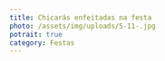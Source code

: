```yaml
---
title: Chicarás enfeitadas na festa
photo: /assets/img/uploads/5-11-.jpg
potrait: true
category: Festas
---
```

